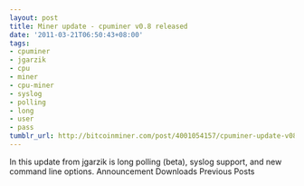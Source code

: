 ```yaml
---
layout: post
title: Miner update - cpuminer v0.8 released
date: '2011-03-21T06:50:43+08:00'
tags:
- cpuminer
- jgarzik
- cpu
- miner
- cpu-miner
- syslog
- polling
- long
- user
- pass
tumblr_url: http://bitcoinminer.com/post/4001054157/cpuminer-update-v08
---
```


In this update from jgarzik is long polling (beta), syslog support, and new command line options.
Announcement
Downloads
Previous Posts
